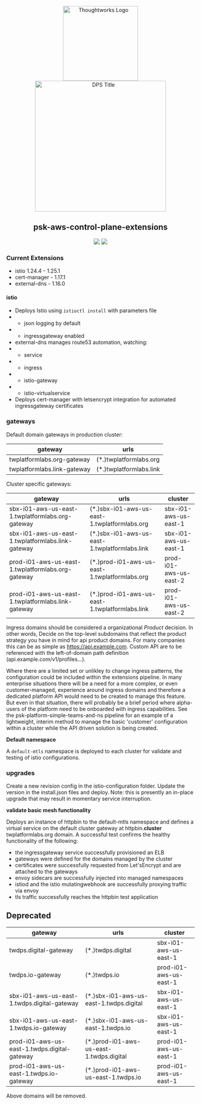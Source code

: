 <div align="center">
	<p>
	<img alt="Thoughtworks Logo" src="https://raw.githubusercontent.com/twplatformlabs/static/master/thoughtworks_flamingo_wave.png?sanitize=true" width=200 /><br />
	<img alt="DPS Title" src="https://raw.githubusercontent.com/twplatformlabs/static/master/EMPCPlatformStarterKitsImage.png?sanitize=true" width=350/><br />
	<h2>psk-aws-control-plane-extensions</h2>
	<a href="https://opensource.org/licenses/MIT"><img src="https://img.shields.io/github/license/twplatformlabs/psk-aws-control-plane-extensions"></a> <a href="https://aws.amazon.com"><img src="https://img.shields.io/badge/-deployed-blank.svg?style=social&logo=amazon"></a>
	</p>
</div>

### Current Extensions

- istio 1.24.4 - 1.25.1
- cert-manager - 1.17.1
- external-dns - 1.16.0

#### istio

- Deploys Istio using `istioctl install` with parameters file
- - json logging by default
- - ingressgateway enabled
- external-dns manages route53 automation, watching:
- - service
- - ingress
- - istio-gateway
- - istio-virtualservice
- Deploys cert-manager with letsencrypt integration for automated ingressgateway certificates

### gateways

Default domain gateways in production cluster:  

| gateway                       | urls                      |
|-------------------------------|---------------------------|
| twplatformlabs.org-gateway    | (*.)twplatformlabs.org    |
| twplatformlabs.link-gateway   | (*.)twplatformlabs.link   |


Cluster specific gateways:

| gateway                                             | urls                                            |  cluster                |
|-----------------------------------------------------|-------------------------------------------------|-------------------------|
| sbx-i01-aws-us-east-1.twplatformlabs.org-gateway    | (*.)sbx-i01-aws-us-east-1.twplatformlabs.org    | sbx-i01-aws-us-east-1   |
| sbx-i01-aws-us-east-1.twplatformlabs.link-gateway   | (*.)sbx-i01-aws-us-east-1.twplatformlabs.link   | sbx-i01-aws-us-east-1   |
| prod-i01-aws-us-east-1.twplatformlabs.org-gateway   | (*.)prod-i01-aws-us-east-1.twplatformlabs.org   | prod-i01-aws-us-east-2  |
| prod-i01-aws-us-east-1.twplatformlabs.link-gateway  | (*.)prod-i01-aws-us-east-1.twplatformlabs.link  | prod-i01-aws-us-east-2  |

Ingress domains should be considered a organizational _Product_ decision. In other words, Decide on the top-level subdomains that reflect the product strategy you have in mind for api product domains. For many companies this can be as simple as https://api.example.com. Custom API are to be referenced with the left-of-domain path definition (api.example.com/v1/profiles...).  

Where there are a limited set or unlikley to change ingress patterns, the configuration could be included within the extensions pipeline. In many enterprise situations there will be a need for a more complex, or even customer-managed, experience around ingress domains and therefore a dedicated platform API would need to be created to manage this feature. But even in that situation, there will probably be a brief period where alpha-users of the platform need to be onboarded with ingress capabilities. See the psk-platform-simple-teams-and-ns pipeline for an example of a lightweight, interim method to manage the basic 'customer' configuration within a cluster while the API driven solution is being created.  

**Default namespace**  

A `default-mtls` namespace is deployed to each cluster for validate and testing of istio configurations.

### upgrades

Create a new revision config in the istio-configuration folder. Update the version in the install.json files and deploy. Note: this is presently an in-place upgrade that may result in momentary service interruption.

**validate basic mesh functionality**  

Deploys an instance of httpbin to the default-mtls namespace and defines a virtual service on the default cluster gateway at httpbin.__cluster__ twplatformlabs.org domain. A successful test confirms the healthy functionality of the following:  
- the ingressgateway service successfully provisioned an ELB
- gateways were defined for the domains managed by the cluster
- certificates were successfully requested from Let'sEncrypt and are attached to the gateways
- envoy sidecars are successfully injected into managed namespaces
- istiod and the istio mutatingwebhook are successfully proxying traffic via envoy
- tls traffic successfully reaches the httpbin test application

## Deprecated

| gateway                                       | urls                                     |  cluster                |
|-----------------------------------------------|------------------------------------------|-------------------------|
| twdps.digital-gateway                         | (*.)twdps.digital                        | sbx-i01-aws-us-east-1   |
| twdps.io-gateway                              | (*.)twdps.io                             | prod-i01-aws-us-east-1  |
| sbx-i01-aws-us-east-1.twdps.digital-gateway   | (*.)sbx-i01-aws-us-east-1.twdps.digital  | sbx-i01-aws-us-east-1   |
| sbx-i01-aws-us-east-1.twdps.io-gateway        | (*.)sbx-i01-aws-us-east-1.twdps.io       | sbx-i01-aws-us-east-1   |
| prod-i01-aws-us-east-1.twdps.digital-gateway  | (*.)prod-i01-aws-us-east-1.twdps.digital | prod-i01-aws-us-east-1  |
| prod-i01-aws-us-east-1.twdps.io-gateway       | (*.)prod-i01-aws-us-east-1.twdps.io      | prod-i01-aws-us-east-1  |

Above domains will be removed.  